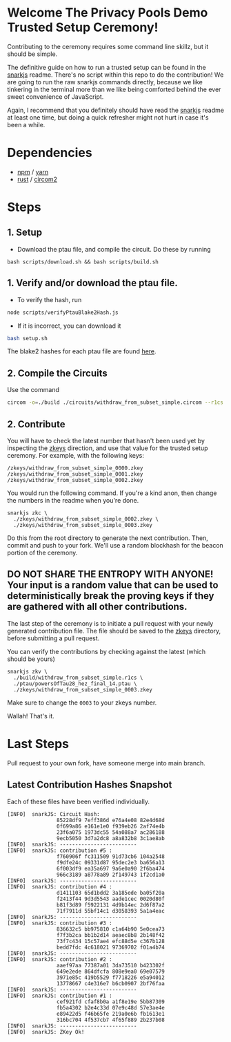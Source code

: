 # Welcome The Privacy Pools Demo Trusted Setup Ceremony!
Contributing to the ceremony requires some command line skillz, but it should be simple.

The definitive guide on how to run a trusted setup can be found in the [snarkjs](https://github.com/iden3/snarkjs) readme. There's no script within this repo to do the contribution! We are going to run the raw snarkjs commands directly, because we like tinkering in the terminal more than we like being comforted behind the ever sweet convenience of JavaScript.

Again, I recommend that you definitely should have read the [snarkjs](https://github.com/iden3/snarkjs) readme at least one time, but doing a quick refresher might not hurt in case it's been a while.

# Dependencies
 - [npm](https://www.npmjs.com/) / [yarn](https://yarnpkg.com/)
 - [rust](https://www.rust-lang.org/tools/install) / [circom2](https://docs.circom.io/getting-started/installation/)

# Steps
## 1. Setup
 - Download the ptau file, and compile the circuit. Do these by running
```
bash scripts/download.sh && bash scripts/build.sh
```

## 1. Verify and/or download the ptau file.
 - To verify the hash, run

```sh
node scripts/verifyPtauBlake2Hash.js
```
 - If it is incorrect, you can download it
```sh
bash setup.sh
```
The blake2 hashes for each ptau file are found [here](https://github.com/iden3/snarkjs#).

## 2. Compile the Circuits
Use the command
```sh
circom -o=./build ./circuits/withdraw_from_subset_simple.circom --r1cs --wasm --sym
```

## 2. Contribute
You will have to check the latest number that hasn't been used yet by inspecting the [zkeys](./zkeys) direction, and use that value for the trusted setup ceremony. For example, with the following keys:
```
/zkeys/withdraw_from_subset_simple_0000.zkey
/zkeys/withdraw_from_subset_simple_0001.zkey
/zkeys/withdraw_from_subset_simple_0002.zkey
```

You would run the following command. If you're a kind anon, then change the numbers in the readme when you're done.
```
snarkjs zkc \
  ./zkeys/withdraw_from_subset_simple_0002.zkey \
  ./zkeys/withdraw_from_subset_simple_0003.zkey
```
Do this from the root directory to generate the next contribution. Then, commit and push to your fork. We'll use a random blockhash for the beacon portion of the ceremony.

## DO NOT SHARE THE ENTROPY WITH ANYONE! Your input is a random value that can be used to deterministically break the proving keys if they are gathered with all other contributions.

The last step of the ceremony is to initiate a pull request with your newly generated contribution file. The file should be saved to the [zkeys](./zkeys) directory, before submitting a pull request.

You can verify the contributions by checking against the latest (which should be yours)
```
snarkjs zkv \
  ./build/withdraw_from_subset_simple.r1cs \
  ./ptau/powersOfTau28_hez_final_14.ptau \
  ./zkeys/withdraw_from_subset_simple_0003.zkey
```
Make sure to change the `0003` to your zkeys number.

Wallah! That's it.

# Last Steps
Pull request to your own fork, have someone merge into main branch.

## Latest Contribution Hashes Snapshot
Each of these files have been verified individually.
```
[INFO]  snarkJS: Circuit Hash:
                85228df9 7eff386d e76a4e08 82e4d68d
                0f699a86 e161e1e0 f939eb26 2af74e4b
                23f6a075 1973dc55 54a088a7 ac286188
                9ecb5050 3d7a2dc8 a8a832b8 3c1ae8ab
[INFO]  snarkJS: -------------------------
[INFO]  snarkJS: contribution #5 :
                f760906f fc311509 91d73cb6 104a2548
                f9dfe24c 09331d87 95dec2e3 ba656a13
                6f003df9 ea35a697 9a6e0a90 2f6ba474
                966c3189 a8778a89 2f149743 1f2cd1a0
[INFO]  snarkJS: -------------------------
[INFO]  snarkJS: contribution #4 :
                d1411103 65d1bdd2 3a185ede ba05f20a
                f2413f44 9d3d5543 aade1cec 0020d80f
                b81f3d89 f5922131 4d9b14ec 2d6f87a2
                71f7911d 55bf14c1 d3058393 5a1a4eac
[INFO]  snarkJS: -------------------------
[INFO]  snarkJS: contribution #3 :
                836632c5 bb975810 c1a64b90 5e0cea73
                f7f3b2ca bb1b2d14 aeaec8b8 2b148f42
                73f7c434 15c57ae4 efc88d5e c367b128
                bedd7fdc 4c618021 97369702 f01a4b74
[INFO]  snarkJS: -------------------------
[INFO]  snarkJS: contribution #2 :
                aaef97aa 77387a01 3da73510 b423302f
                649e2ede 864dfcfa 808e9ea0 69e07579
                3971e85c 419b5529 f7718226 e5a94012
                13778667 c4e316e7 b6cb0907 2bf76faa
[INFO]  snarkJS: -------------------------
[INFO]  snarkJS: contribution #1 :
                cef921fd cfaf8b0a a1f8e19e 5bb87309
                fb5a4302 b2e4c33d 07e9c48d 57e3ae4e
                e89422d5 f46b65fe 219a0e6b fb1613e1
                316bc704 4f537cb7 4f65f889 2b237b08
[INFO]  snarkJS: -------------------------
[INFO]  snarkJS: ZKey Ok!
```
